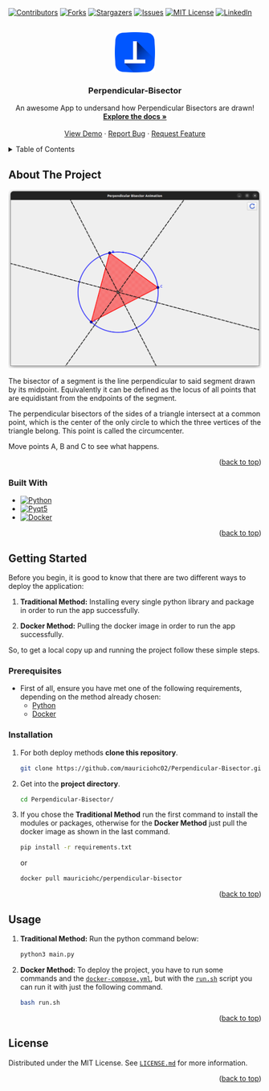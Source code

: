 <a name="readme-top"></a>

[![Contributors][contributors-shield]][contributors-url]
[![Forks][forks-shield]][forks-url]
[![Stargazers][stars-shield]][stars-url]
[![Issues][issues-shield]][issues-url]
[![MIT License][license-shield]][license-url]
[![LinkedIn][linkedin-shield]][linkedin-url]



<!-- PROJECT LOGO -->
<br />
<div align="center">
    <a href="https://github.com/mauriciohc02/Perpendicular-Bisector">
        <img src="images/app_icon.png" alt="Logo" width="80" height="80">
    </a>
    <h3 align="center">Perpendicular-Bisector</h3>
    <p align="center">
        An awesome App to undersand how Perpendicular Bisectors are drawn!
        <br />
        <a href="https://github.com/mauriciohc02/Perpendicular-Bisector"><strong>Explore the docs »</strong></a>
        <br />
        <br />
        <a href="https://github.com/mauriciohc02/Perpendicular-Bisector">View Demo</a>
        ·
        <a href="https://github.com/mauriciohc02/Perpendicular-Bisector/issues">Report Bug</a>
        ·
        <a href="https://github.com/mauriciohc02/Perpendicular-Bisector/issues">Request Feature</a>
    </p>
</div>



<!-- TABLE OF CONTENTS -->
<details>
    <summary>Table of Contents</summary>
    <ol>
        <li>
            <a href="#about-the-project">About The Project</a>
            <ul>
                <li><a href="#built-with">Built With</a></li>
            </ul>
        </li>
        <li>
            <a href="#getting-started">Getting Started</a>
            <ul>
                <li><a href="#prerequisites">Prerequisites</a></li>
                <li><a href="#installation">Installation</a></li>
            </ul>
        </li>
        <li><a href="#usage">Usage</a></li>
        <li><a href="#license">License</a></li>
    </ol>
</details>



<!-- ABOUT THE PROJECT -->
## About The Project

[![Perpendicular-Bisector Screen Shot][product-screenshot]](https://github.com/mauriciohc02/Perpendicular-Bisector/blob/main/images/screenshot.png)

The bisector of a segment is the line perpendicular to said segment drawn by its midpoint. Equivalently it can be defined as the locus of all points that are equidistant from the endpoints of the segment. 

The perpendicular bisectors of the sides of a triangle intersect at a common point, which is the center of the only circle to which the three vertices of the triangle belong. This point is called the circumcenter.

Move points A, B and C to see what happens.

<p align="right">(<a href="#readme-top">back to top</a>)</p>



### Built With

* [![Python][Python]][Python-url]
* [![Pyqt5][Pyqt5]][Pyqt5-url]
* [![Docker][Docker]][DockerImage-url]

<p align="right">(<a href="#readme-top">back to top</a>)</p>



<!-- GETTING STARTED -->
## Getting Started

Before you begin, it is good to know that there are two different ways to deploy the application:

1.  **Traditional Method:** Installing every single python library and package in order to run the app successfully.

2.  **Docker Method:** Pulling the docker image in order to run the app successfully.

So, to get a local copy up and running the project follow these simple steps.


### Prerequisites

* First of all, ensure you have met one of the following requirements, depending on the method already chosen:
    - [Python][Python-url]
    - [Docker][Docker-url]


### Installation

1. For both deploy methods **clone this repository**.
    ```bash
    git clone https://github.com/mauriciohc02/Perpendicular-Bisector.git
    ```

2.  Get into the **project directory**.
    ```bash
    cd Perpendicular-Bisector/
    ```

3.  If you chose the **Traditional Method** run the first command to install the modules or packages, otherwise for the **Docker Method** just pull the docker image as shown in the last command.
    ```bash
    pip install -r requirements.txt
    ```
    or
    ```bash
    docker pull mauriciohc/perpendicular-bisector
    ```

<p align="right">(<a href="#readme-top">back to top</a>)</p>



<!-- USAGE EXAMPLES -->
## Usage

1.  **Traditional Method:** Run the python command below:
    ```bash
    python3 main.py
    ```

2.  **Docker Method:** To deploy the project, you have to run some commands and the [`docker-compose.yml`][Compose-url], but with the [`run.sh`][Script-url] script you can run it with just the following command.
    ```bash
    bash run.sh
    ```

<p align="right">(<a href="#readme-top">back to top</a>)</p>



<!-- LICENSE -->
## License

Distributed under the MIT License. See [`LICENSE.md`][license-url] for more information.

<p align="right">(<a href="#readme-top">back to top</a>)</p>



<!-- MARKDOWN LINKS & IMAGES -->
[contributors-shield]: https://img.shields.io/github/contributors/mauriciohc02/Perpendicular-Bisector.svg?style=for-the-badge
[contributors-url]: https://github.com/mauriciohc02/Perpendicular-Bisector/graphs/contributors
[forks-shield]: https://img.shields.io/github/forks/mauriciohc02/Perpendicular-Bisector.svg?style=for-the-badge
[forks-url]: https://github.com/mauriciohc02/Perpendicular-Bisector/network/members
[stars-shield]: https://img.shields.io/github/stars/mauriciohc02/Perpendicular-Bisector.svg?style=for-the-badge
[stars-url]: https://github.com/mauriciohc02/Perpendicular-Bisector/stargazers
[issues-shield]: https://img.shields.io/github/issues/mauriciohc02/Perpendicular-Bisector.svg?style=for-the-badge
[issues-url]: https://github.com/mauriciohc02/Perpendicular-Bisector/issues
[license-shield]: https://img.shields.io/github/license/mauriciohc02/Perpendicular-Bisector.svg?style=for-the-badge
[license-url]: https://github.com/mauriciohc02/Perpendicular-Bisector/blob/main/LICENSE.md
[linkedin-shield]: https://img.shields.io/badge/-LinkedIn-black.svg?style=for-the-badge&logo=linkedin&colorB=555
[linkedin-url]: https://www.linkedin.com/in/mauricio-hernandez-cepeda
[product-screenshot]: images/screenshot.png

[Python]: https://img.shields.io/badge/PYTHON-V3.10-blue?style=for-the-badge&logo=python
[Python-url]: https://www.python.org/
[Pyqt5]: https://img.shields.io/badge/PYQT5-V5.15.7-blue?style=for-the-badge&logo=qt
[Pyqt5-url]: https://pypi.org/project/PyQt5/
[Docker]: https://img.shields.io/docker/pulls/mauriciohc/perpendicular-bisector?logo=docker&style=for-the-badge
[DockerImage-url]: https://hub.docker.com/r/mauriciohc/perpendicular-bisector

[Docker-url]: https://hub.docker.com/
[Compose-url]: https://github.com/mauriciohc02/Perpendicular-Bisector/blob/main/docker-compose.yml
[Script-url]: https://github.com/mauriciohc02/Perpendicular-Bisector/blob/main/run.sh

